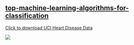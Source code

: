 ## [top-machine-learning-algorithms-for-classification](https://towardsdatascience.com/top-machine-learning-algorithms-for-classification-2197870ff501/)

[Click to download UCI Heart Disease Data](https://archive.ics.uci.edu/dataset/45/heart+disease)

![](https://towardsdatascience.com/wp-content/uploads/2022/02/1R6Rbcks-pGO0SkhCINrP0g-2048x1472.png)
